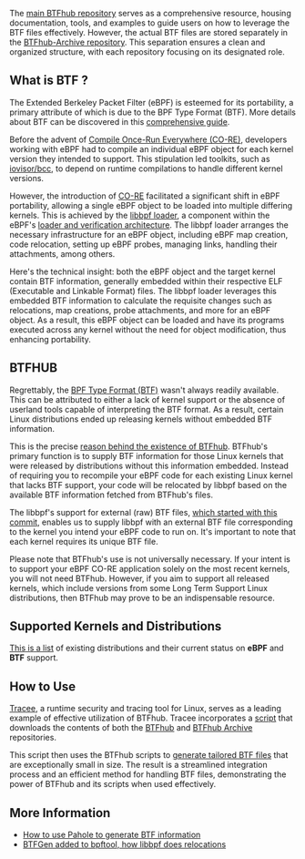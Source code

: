 The [main BTFhub repository](https://github.com/aquasecurity/btfhub/) serves as a comprehensive resource, housing documentation, tools, and examples to guide users on how to leverage the BTF files effectively. However, the actual BTF files are stored separately in the [BTFhub-Archive repository](https://github.com/aquasecurity/btfhub-archive/). This separation ensures a clean and organized structure, with each repository focusing on its designated role.

## What is BTF ?

The Extended Berkeley Packet Filter (eBPF) is esteemed for its portability, a primary attribute of which is due to the BPF Type Format (BTF). More details about BTF can be discovered in this [comprehensive guide](https://nakryiko.com/posts/bpf-portability-and-co-re/#btf).

Before the advent of [Compile Once-Run Everywhere (CO-RE)](https://nakryiko.com/posts/bpf-portability-and-co-re/), developers working with eBPF had to compile an individual eBPF object for each kernel version they intended to support. This stipulation led toolkits, such as [iovisor/bcc](https://github.com/iovisor/bcc), to depend on runtime compilations to handle different kernel versions.

However, the introduction of [CO-RE](https://nakryiko.com/posts/bpf-portability-and-co-re/) facilitated a significant shift in eBPF portability, allowing a single eBPF object to be loaded into multiple differing kernels. This is achieved by the [libbpf loader](https://github.com/libbpf/libbpf), a component within the eBPF's [loader and verification architecture](https://ebpf.io/what-is-ebpf#loader--verification-architecture). The libbpf loader arranges the necessary infrastructure for an eBPF object, including eBPF map creation, code relocation, setting up eBPF probes, managing links, handling their attachments, among others.

Here's the technical insight: both the eBPF object and the target kernel contain BTF information, generally embedded within their respective ELF (Executable and Linkable Format) files. The libbpf loader leverages this embedded BTF information to calculate the requisite changes such as relocations, map creations, probe attachments, and more for an eBPF object. As a result, this eBPF object can be loaded and have its programs executed across any kernel without the need for object modification, thus enhancing portability.

## BTFHUB

Regrettably, the [BPF Type Format (BTF)](https://github.com/iovisor/bcc/blob/master/docs/kernel-versions.md#main-features) wasn't always readily available. This can be attributed to either a lack of kernel support or the absence of userland tools capable of interpreting the BTF format. As a result, certain Linux distributions ended up releasing kernels without embedded BTF information.

This is the precise [reason behind the existence of BTFhub](https://www.youtube.com/watch?v=ZYd0lVRwY80). BTFhub's primary function is to supply BTF information for those Linux kernels that were released by distributions without this information embedded. Instead of requiring you to recompile your eBPF code for each existing Linux kernel that lacks BTF support, your code will be relocated by libbpf based on the available BTF information fetched from BTFhub's files.

The libbpf's support for external (raw) BTF files, [which started with this commit](https://github.com/libbpf/libbpf/commit/4920031c8809696debf43f7b0c8f95ea24b8f61c), enables us to supply libbpf with an external BTF file corresponding to the kernel you intend your eBPF code to run on. It's important to note that each kernel requires its unique BTF file.

Please note that BTFhub's use is not universally necessary. If your intent is to support your eBPF CO-RE application solely on the most recent kernels, you will not need BTFhub. However, if you aim to support all released kernels, which include versions from some Long Term Support Linux distributions, then BTFhub may prove to be an indispensable resource.

## Supported Kernels and Distributions

[This is a list](docs/supported-distros.md) of existing distributions and their current status on **eBPF** and **BTF** support.

## How to Use

[Tracee](https://github.com/aquasecurity/tracee/), a runtime security and tracing tool for Linux, serves as a leading example of effective utilization of BTFhub. Tracee incorporates a [script](https://github.com/aquasecurity/tracee/blob/6076457ebb95432da3104f358cb9a29a1d8416c4/3rdparty/btfhub.sh#L107-L108) that downloads the contents of both the [BTFhub](https://github.com/aquasecurity/btfhub) and [BTFhub Archive](https://github.com/aquasecurity/btfhub-archive) repositories. 

This script then uses the BTFhub scripts to [generate tailored BTF files](docs/generating-tailored-btfs.md) that are exceptionally small in size. The result is a streamlined integration process and an efficient method for handling BTF files, demonstrating the power of BTFhub and its scripts when used effectively.

## More Information

- [How to use Pahole to generate BTF information](https://github.com/aquasecurity/btfhub/blob/main/docs/how-to-use-pahole.md)
- [BTFGen added to bpftool, how libbpf does relocations](https://github.com/aquasecurity/btfhub/blob/main/docs/btfgen-internals.md)
